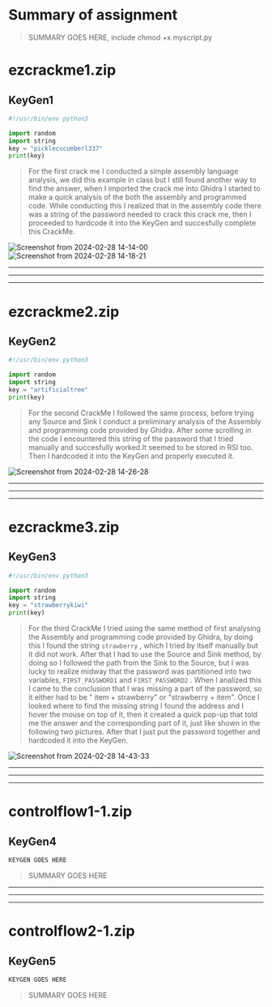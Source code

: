 # Summary of assignment
> SUMMARY GOES HERE, include chmod +x myscript.py

# ezcrackme1.zip

## KeyGen1
```python
#!/usr/bin/env python3

import random
import string
key = "picklecucumberl337"
print(key)
```
> For the first crack me I conducted a simple assembly language analysis, we did this example in class but I still found another way to find the answer, when I imported the crack me into Ghidra I started to make a quick analysis of the both the assembly and programmed code. While conducting this I realized that in the assembly code there was a string of the password needed to crack this crack me, then I proceeded to hardcode it into the KeyGen and succesfully complete this CrackMe.

![Screenshot from 2024-02-28 14-14-00](https://github.com/erickn02/CS479-579-Reverse-Engineering-at-NMSU/assets/111537523/fc6920e8-fb36-4d85-91a8-4dfe075b78fd)
![Screenshot from 2024-02-28 14-18-21](https://github.com/erickn02/CS479-579-Reverse-Engineering-at-NMSU/assets/111537523/f2176ed0-93ba-4cbb-a2da-044f73e10c50)


---
---
---
# ezcrackme2.zip

## KeyGen2
```python
#!/usr/bin/env python3

import random
import string
key = "artificialtree"
print(key)
```
> For the second CrackMe I followed the same process, before trying any Source and Sink I conduct a preliminary analysis of the Assembly and programming code provided by Ghidra. After some scrolling in the code I encountered this string of the password that I tried manually and succesfully worked.It seemed to be stored in RSI too. Then I hardcoded it into the KeyGen and properly executed it.

![Screenshot from 2024-02-28 14-26-28](https://github.com/erickn02/CS479-579-Reverse-Engineering-at-NMSU/assets/111537523/c632c58e-8f5a-422d-b228-8c9fa165e25c)


---
---
---
# ezcrackme3.zip

## KeyGen3
```python
#!/usr/bin/env python3

import random
import string
key = "strawberrykiwi"
print(key)
```

> For the third CrackMe I tried using the same method of first analysing the Assembly and programming code provided by Ghidra, by doing this I found the string ```strawberry``` , which I tried by itself manually but it did not work. After that I had to use the Source and Sink method, by doing so I followed the path from the Sink to the Source, but I was lucky to realize midway that the password was partitioned into two variables, ```FIRST_PASSWORD1``` and ```FIRST_PASSWORD2``` . When I analized this I came to the conclusion that I was missing a part of the password, so it either had to be " item + strawberry" or "strawberry + item". Once I looked where to find the missing string I found the address and I hover the mouse on top of it, then it created a quick pop-up that told me the answer and the corresponding part of it, just like shown in the following two pictures. After that I just put the password together and hardcoded it into the KeyGen.

![Screenshot from 2024-02-28 14-43-33](https://github.com/erickn02/CS479-579-Reverse-Engineering-at-NMSU/assets/111537523/a28e1ae4-890d-4ac3-81eb-b8d90d0160aa)



---
---
---
# controlflow1-1.zip

## KeyGen4
```python
KEYGEN GOES HERE
```
> SUMMARY GOES HERE
---
---
---
# controlflow2-1.zip

## KeyGen5
```python
KEYGEN GOES HERE
```
> SUMMARY GOES HERE

